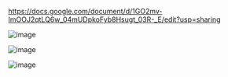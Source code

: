 https://docs.google.com/document/d/1GO2mv-ImOOJ2qtLQ6w_04mUDpkoFyb8Hsugt_03R-_E/edit?usp=sharing

![image](https://github.com/b6e6b6r6a/5_Semestr/assets/113089548/8a56263b-9cee-47bd-88a8-4a81e2195967)

![image](https://github.com/b6e6b6r6a/5_Semestr/assets/113089548/c5176f58-e8ba-467d-ade5-6c0969ddbe19)

![image](https://github.com/b6e6b6r6a/5_Semestr/assets/113089548/cd2fe4b0-831e-4087-8006-107c235e339e)
